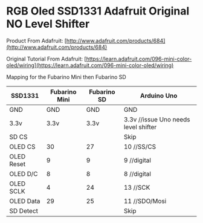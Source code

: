 # RGB Oled SSD1331 Adafruit Original NO Level Shifter

Product From Adafruit:
[http://www.adafruit.com/products/684](http://www.adafruit.com/products/684)

Original Tutorial From Adafruit:
[https://learn.adafruit.com/096-mini-color-oled/wiring](https://learn.adafruit.com/096-mini-color-oled/wiring)

Mapping for the Fubarino Mini then Fubarino SD

SSD1331 | Fubarino Mini | Fubarino SD | Arduino Uno
----- | ----- | ----- | -----
GND | GND | GND | GND
3.3v | 3.3v  | 3.3v | 3.3v //issue Uno needs level shifter
SD CS | | | Skip
OLED CS | 30 | 27 | 10 //SS/CS
OLED Reset | 9 | 9 | 9 //digital
OLED D/C | 8 | 8 | 8 //digital
OLED SCLK | 4 | 24 | 13 //SCK
OLED Data | 29 | 25 | 11 //SDO/Mosi
SD Detect | | | Skip
